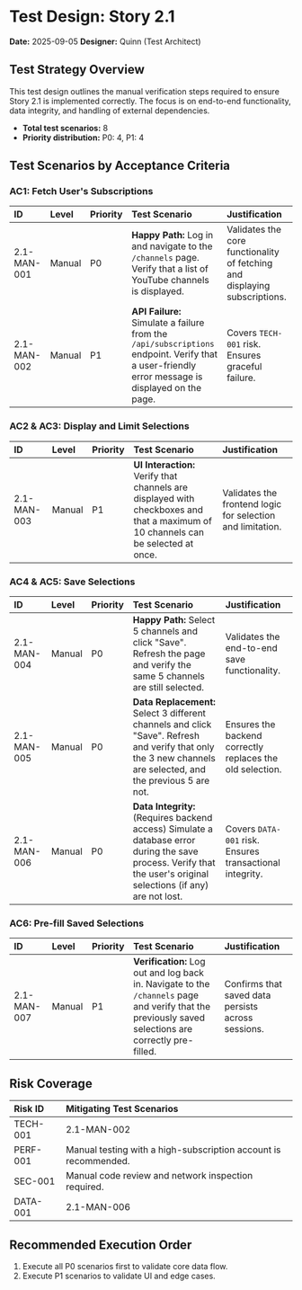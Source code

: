 # Test Design: Story 2.1

**Date:** 2025-09-05
**Designer:** Quinn (Test Architect)

## Test Strategy Overview

This test design outlines the manual verification steps required to ensure Story 2.1 is implemented correctly. The focus is on end-to-end functionality, data integrity, and handling of external dependencies.

- **Total test scenarios:** 8
- **Priority distribution:** P0: 4, P1: 4

## Test Scenarios by Acceptance Criteria

### AC1: Fetch User's Subscriptions

| ID | Level | Priority | Test Scenario | Justification |
| :--- | :--- | :--- | :--- | :--- |
| 2.1-MAN-001 | Manual | P0 | **Happy Path:** Log in and navigate to the `/channels` page. Verify that a list of YouTube channels is displayed. | Validates the core functionality of fetching and displaying subscriptions. |
| 2.1-MAN-002 | Manual | P1 | **API Failure:** Simulate a failure from the `/api/subscriptions` endpoint. Verify that a user-friendly error message is displayed on the page. | Covers `TECH-001` risk. Ensures graceful failure. |

### AC2 & AC3: Display and Limit Selections

| ID | Level | Priority | Test Scenario | Justification |
| :--- | :--- | :--- | :--- | :--- |
| 2.1-MAN-003 | Manual | P1 | **UI Interaction:** Verify that channels are displayed with checkboxes and that a maximum of 10 channels can be selected at once. | Validates the frontend logic for selection and limitation. |

### AC4 & AC5: Save Selections

| ID | Level | Priority | Test Scenario | Justification |
| :--- | :--- | :--- | :--- | :--- |
| 2.1-MAN-004 | Manual | P0 | **Happy Path:** Select 5 channels and click "Save". Refresh the page and verify the same 5 channels are still selected. | Validates the end-to-end save functionality. |
| 2.1-MAN-005 | Manual | P0 | **Data Replacement:** Select 3 different channels and click "Save". Refresh and verify that only the 3 new channels are selected, and the previous 5 are not. | Ensures the backend correctly replaces the old selection. |
| 2.1-MAN-006 | Manual | P0 | **Data Integrity:** (Requires backend access) Simulate a database error during the save process. Verify that the user's original selections (if any) are not lost. | Covers `DATA-001` risk. Ensures transactional integrity. |

### AC6: Pre-fill Saved Selections

| ID | Level | Priority | Test Scenario | Justification |
| :--- | :--- | :--- | :--- | :--- |
| 2.1-MAN-007 | Manual | P1 | **Verification:** Log out and log back in. Navigate to the `/channels` page and verify that the previously saved selections are correctly pre-filled. | Confirms that saved data persists across sessions. |

## Risk Coverage

| Risk ID  | Mitigating Test Scenarios |
| :--- | :--- |
| TECH-001 | 2.1-MAN-002 |
| PERF-001 | Manual testing with a high-subscription account is recommended. |
| SEC-001  | Manual code review and network inspection required. |
| DATA-001 | 2.1-MAN-006 |

## Recommended Execution Order

1.  Execute all P0 scenarios first to validate core data flow.
2.  Execute P1 scenarios to validate UI and edge cases.
